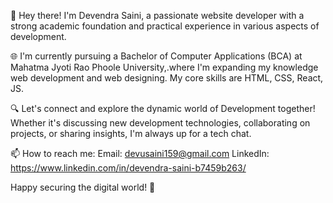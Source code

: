 👋 Hey there! I'm Devendra Saini, a passionate website developer with a strong academic foundation and practical experience in various aspects of development.

🌐 I'm currently pursuing a Bachelor of Computer Applications (BCA) at Mahatma Jyoti Rao Phoole University,.where I'm expanding my knowledge web development and web designing. My core skills are HTML, CSS, React, JS.

🔍 Let's connect and explore the dynamic world of Development together! Whether it's discussing new development technologies, collaborating on projects, or sharing insights, I'm always up for a tech chat.

📫 How to reach me: Email: devusaini159@gmail.com LinkedIn: https://www.linkedin.com/in/devendra-saini-b7459b263/

Happy securing the digital world! 🚀

